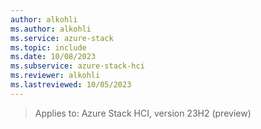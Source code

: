 ```yaml
---
author: alkohli
ms.author: alkohli
ms.service: azure-stack
ms.topic: include
ms.date: 10/08/2023
ms.subservice: azure-stack-hci
ms.reviewer: alkohli
ms.lastreviewed: 10/05/2023
---
```


> Applies to: Azure Stack HCI, version 23H2 (preview)